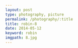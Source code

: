 ```yaml
---
layout: post
type: photography, picture
permalink: /photography/:title
title: robin-8
date: 2014-05-12
keyword: robin
imgpath: 8.jpg
---
```




